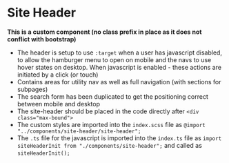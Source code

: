 # Site Header

**This is a custom component (no class prefix in place as it does not conflict with bootstrap)**

- The header is setup to use `:target` when a user has javascript disabled, to allow the hamburger menu to open on mobile and the navs to use hover states on desktop. When javascript is enabled - these actions are initiated by a click (or touch)
- Contains areas for utility nav as well as full navigation (with sections for subpages)
- The search form has been duplicated to get the positioning correct between mobile and desktop
- The site-header should be placed in the code directly after `<div class="max-bound">`
- The custom styles are imported into the `index.scss` file as `@import "../components/site-header/site-header";`
- The `.ts` file for the javascript is imported into the `index.ts` file as `import siteHeaderInit from "./components/site-header";` and called as `siteHeaderInit();`
